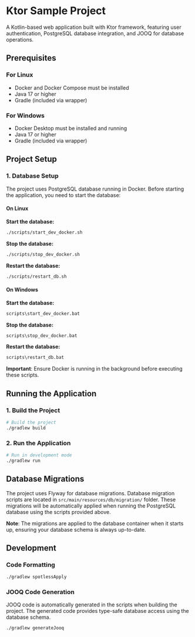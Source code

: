 # Ktor Sample Project

A Kotlin-based web application built with Ktor framework, featuring user authentication, PostgreSQL database integration, and JOOQ for database operations.

## Prerequisites

### For Linux

- Docker and Docker Compose must be installed
- Java 17 or higher
- Gradle (included via wrapper)

### For Windows

- Docker Desktop must be installed and running
- Java 17 or higher
- Gradle (included via wrapper)

## Project Setup

### 1. Database Setup

The project uses PostgreSQL database running in Docker. Before starting the application, you need to start the database:

#### On Linux

**Start the database:**

```bash
./scripts/start_dev_docker.sh
```

**Stop the database:**

```bash
./scripts/stop_dev_docker.sh
```

**Restart the database:**

```bash
./scripts/restart_db.sh
```

#### On Windows

**Start the database:**

```cmd
scripts\start_dev_docker.bat
```

**Stop the database:**

```cmd
scripts\stop_dev_docker.bat
```

**Restart the database:**

```cmd
scripts\restart_db.bat
```

**Important**: Ensure Docker is running in the background before executing these scripts.

## Running the Application

### 1. Build the Project

```bash
# Build the project
./gradlew build
```

### 2. Run the Application

```bash
# Run in development mode
./gradlew run
```

## Database Migrations

The project uses Flyway for database migrations. Database migration scripts are located in `src/main/resources/db/migration/` folder. These migrations will be automatically applied when running the PostgreSQL database using the scripts provided above.

**Note**: The migrations are applied to the database container when it starts up, ensuring your database schema is always up-to-date.

## Development

### Code Formatting

```bash
./gradlew spotlessApply
```

### JOOQ Code Generation

JOOQ code is automatically generated in the scripts when building the project. The generated code provides type-safe database access using the database schema.

```bash
./gradlew generateJooq
```
